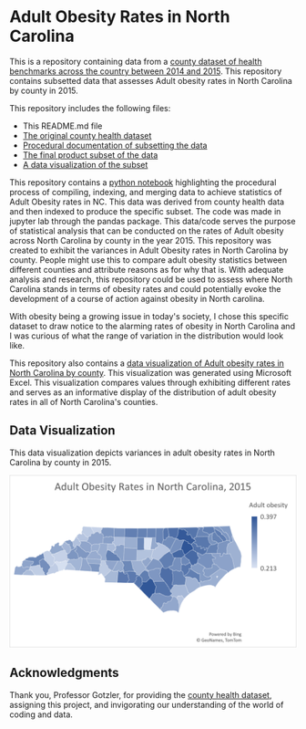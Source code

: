 # Adult Obesity Rates in North Carolina
This is a repository containing data from a [county dataset of health benchmarks across the country between 2014 and 2015](https://github.com/gstharmar/105-Unit-3/blob/main/CountyHealthData_2014-2015.csv). This repository contains subsetted data that assesses Adult obesity rates in North Carolina by county in 2015.

This repository includes the following files:
- This README.md file
- [The original county health dataset](https://github.com/gstharmar/105-Unit-3/blob/main/CountyHealthData_2014-2015.csv)
- [Procedural documentation of subsetting the data](https://github.com/gstharmar/105-Unit-3/blob/main/DataCompilationGT.ipynb)
- [The final product subset of the data](https://github.com/gstharmar/105-Unit-3/blob/main/AdultObesityDataSubset(Excel).xlsx)
- [A data visualization of the subset](AdultObesityDataVisual.png)

This repository contains a [python notebook](https://github.com/gstharmar/105-Unit-3/blob/main/DataCompilationGT.ipynb) highlighting the procedural process of compiling, indexing, and merging data to achieve statistics of Adult Obesity rates in NC. This data was derived from county health data and then indexed to produce the specific subset. The code was made in jupyter lab through the pandas package. This data/code serves the purpose of statistical analysis that can be conducted on the rates of Adult obesity across North Carolina by county in the year 2015. This repository was created to exhibit the variances in Adult Obesity rates in North Carolina by county. People might use this to compare adult obesity statistics between different counties and attribute reasons as for why that is. With adequate analysis and research, this repository could be used to assess where North Carolina stands in terms of obesity rates and could potentially evoke the development of a course of action against obesity in North carolina.

With obesity being a growing issue in today's society, I chose this specific dataset to draw notice to the alarming rates of obesity in North Carolina and I was curious of what the range of variation in the distribution would look like.

This repository also contains a [data visualization of Adult obesity rates in North Carolina by county](AdultObesityDataVisual.png). This visualization was generated using Microsoft Excel. This visualization compares values through exhibiting different rates and serves as an informative display of the distribution of adult obesity rates in all of North Carolina's counties.

## Data Visualization

This data visualization depicts variances in adult obesity rates in North Carolina by county in 2015.

![Data](AdultObesityDataVisual.png)

## Acknowledgments
Thank you, Professor Gotzler, for providing the [county health dataset](https://github.com/gstharmar/105-Unit-3/blob/main/CountyHealthData_2014-2015.csv), assigning this project, and invigorating our understanding of the world of coding and data.
